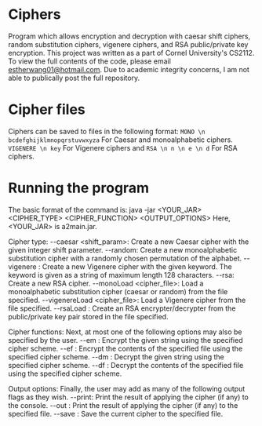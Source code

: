 # Ciphers
Program which allows encryption and decryption with caesar shift ciphers, random substitution ciphers, vigenere ciphers, and RSA public/private key encryption.
This project was written as a part of Cornel University's CS2112. 
To view the full contents of the code, please email estherwang01@hotmail.com. Due to academic integrity concerns, I am not able to publically post the full repository.

# Cipher files
Ciphers can be saved to files in the following format: 
`
MONO \n
bcdefghijklmnopqrstuvwxyza
` 
For Caesar and monoalphabetic ciphers. 
`
VIGENERE \n
key
`
For Vigenere ciphers and
`
RSA \n
n \n
e \n
d
`
For RSA ciphers. 


# Running the program 
The basic format of the command is: 
java -jar <YOUR_JAR> <CIPHER_TYPE> <CIPHER_FUNCTION> <OUTPUT_OPTIONS>
Here, <YOUR_JAR> is a2main.jar. 

Cipher type: 
--caesar <shift_param>: Create a new Caesar cipher with the given integer shift parameter.
--random: Create a new monoalphabetic substitution cipher with a randomly chosen permutation of the alphabet.
--vigenere <key>: Create a new Vigenere cipher with the given keyword. The keyword is
given as a string of maximum length 128 characters.
--rsa: Create a new RSA cipher.
--monoLoad <cipher_file>: Load a monoalphabetic substitution cipher (caesar or random)
from the file specified.
--vigenereLoad <cipher_file>: Load a Vigenere cipher from the file specified.
--rsaLoad <file>: Create an RSA encrypter/decrypter from the public/private key pair stored
in the file specified.


Cipher functions: 
Next, at most one of the following options may also be specified by the user.
--em <message>: Encrypt the given string using the specified cipher scheme.
--ef <file>: Encrypt the contents of the specified file using the specified cipher scheme.
--dm <message>: Decrypt the given string using the specified cipher scheme.
--df <file>: Decrypt the contents of the specified file using the specified cipher scheme.


Output options: 
Finally, the user may add as many of the following output flags as they wish.
--print: Print the result of applying the cipher (if any) to the console.
--out <file>: Print the result of applying the cipher (if any) to the specified file.
--save <file>: Save the current cipher to the specified file.
